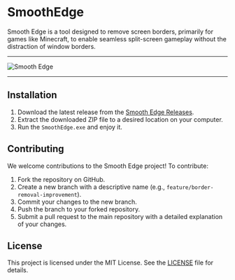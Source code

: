 # SmoothEdge

Smooth Edge is a tool designed to remove screen borders, primarily for games like Minecraft, to enable seamless split-screen gameplay without the distraction of window borders.

---

![Smooth Edge](./media/smooth-edge.gif)

---

## Installation

1. Download the latest release from the [Smooth Edge Releases](https://github.com/JonasDias10/smooth-edge/releases).
2. Extract the downloaded ZIP file to a desired location on your computer.
3. Run the `SmoothEdge.exe` and enjoy it.

## Contributing

We welcome contributions to the Smooth Edge project! To contribute:

1. Fork the repository on GitHub.
2. Create a new branch with a descriptive name (e.g., `feature/border-removal-improvement`).
3. Commit your changes to the new branch.
4. Push the branch to your forked repository.
5. Submit a pull request to the main repository with a detailed explanation of your changes.

## License

This project is licensed under the MIT License. See the [LICENSE](LICENSE) file for details.
